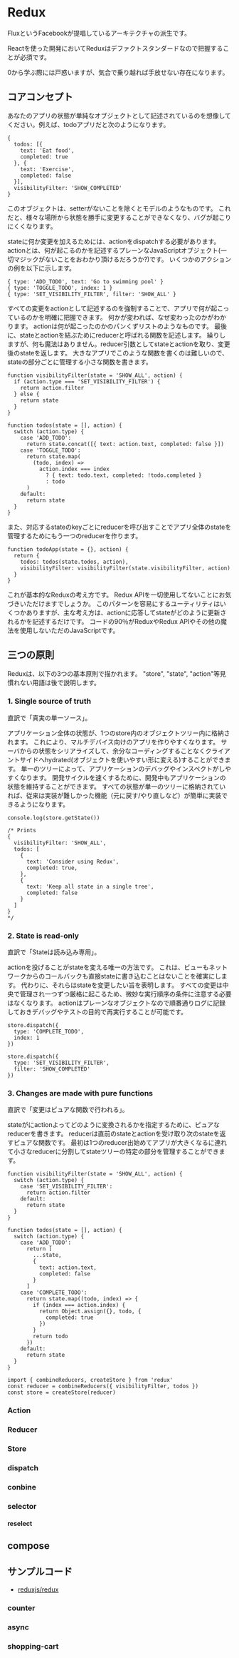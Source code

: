 # Redux

FluxというFacebookが提唱しているアーキテクチャの派生です。

Reactを使った開発においてReduxはデファクトスタンダードなので把握することが必須です。

0から学ぶ際には戸惑いますが、気合で乗り越れば手放せない存在になります。

## コアコンセプト
あなたのアプリの状態が単純なオブジェクトとして記述されているのを想像してください。例えば、todoアプリだと次のようになります。

```
{
  todos: [{
    text: 'Eat food',
    completed: true
  }, {
    text: 'Exercise',
    completed: false
  }],
  visibilityFilter: 'SHOW_COMPLETED'
}
```

このオブジェクトは、setterがないことを除くとモデルのようなものです。
これだと、様々な場所から状態を勝手に変更することができなくなり、バグが起こりにくくなります。



stateに何か変更を加えるためには、actionをdispatchする必要があります。
actionとは、何が起こるのかを記述するプレーンなJavaScriptオブジェクト(一切マジックがないことをおわかり頂けるだろうか?)です。
いくつかのアクションの例を以下に示します。

```
{ type: 'ADD_TODO', text: 'Go to swimming pool' }
{ type: 'TOGGLE_TODO', index: 1 }
{ type: 'SET_VISIBILITY_FILTER', filter: 'SHOW_ALL' }
```


すべての変更をactionとして記述するのを強制することで、アプリで何が起こっているのかを明確に把握できます。
何かが変われば、なぜ変わったのかがわかります。
actionは何が起こったのかのパンくずリストのようなものです。
最後に、stateとactionを結ぶためにreducerと呼ばれる関数を記述します。
繰りしますが、何も魔法はありません。reducer引数としてstateとactionを取り、変更後のstateを返します。
大きなアプリでこのような関数を書くのは難しいので、stateの部分ごとに管理する小さな関数を書きます。

```
function visibilityFilter(state = 'SHOW_ALL', action) {
  if (action.type === 'SET_VISIBILITY_FILTER') {
    return action.filter
  } else {
    return state
  }
}

function todos(state = [], action) {
  switch (action.type) {
    case 'ADD_TODO':
      return state.concat([{ text: action.text, completed: false }])
    case 'TOGGLE_TODO':
      return state.map(
        (todo, index) =>
          action.index === index
            ? { text: todo.text, completed: !todo.completed }
            : todo
      )
    default:
      return state
  }
}
```

また、対応するstateのkeyごとにreducerを呼び出すことでアプリ全体のstateを管理するためにもう一つのreducerを作ります。
```
function todoApp(state = {}, action) {
  return {
    todos: todos(state.todos, action),
    visibilityFilter: visibilityFilter(state.visibilityFilter, action)
  }
}
```

これが基本的なReduxの考え方です。
Redux APIを一切使用してないことにお気づきいただけますでしょうか。
このパターンを容易にするユーティリティはいくつかありますが、主な考え方は、actionに応答してstateがどのように更新されるかを記述するだけです。
コードの90％がReduxやRedux APIやその他の魔法を使用しないただのJavaScriptです。

## 三つの原則

Reduxは、以下の3つの基本原則で描かれます。
"store", "state", "action"等見慣れない用語は後で説明します。

### 1. Single source of truth
直訳で「真実の単一ソース」。

アプリケーション全体の状態が、1つのstore内のオブジェクトツリー内に格納されます。
これにより、マルチデバイス向けのアプリを作りやすくなります。
サーバからの状態をシリアライズして、余分なコーディングすることなくクライアントサイドへhydrated(オブジェクトを使いやすい形に変える)することができます。
単一のツリーによって、アプリケーションのデバッグやインスペクトがしやすくなります。
開発サイクルを速くするために、開発中もアプリケーションの状態を維持することができます。
すべての状態が単一のツリーに格納されていれば、従来は実装が難しかった機能（元に戻す/やり直しなど）が簡単に実装できるようになります。

```
console.log(store.getState())

/* Prints
{
  visibilityFilter: 'SHOW_ALL',
  todos: [
    {
      text: 'Consider using Redux',
      completed: true,
    },
    {
      text: 'Keep all state in a single tree',
      completed: false
    }
  ]
}
*/
```

### 2. State is read-only
直訳で「Stateは読み込み専用」。

actionを投げることがstateを変える唯一の方法です。
これは、ビューもネットワークからのコールバックも直接stateに書き込むことはないことを確実にします。
代わりに、それらはstateを変更したい旨を表明します。
すべての変更は中央で管理され一つずつ厳格に起こるため、微妙な実行順序の条件に注意する必要はなくなります。
actionはプレーンなオブジェクトなので順番通りログに記録しておきデバッグやテストの目的で再実行することが可能です。

```
store.dispatch({
  type: 'COMPLETE_TODO',
  index: 1
})

store.dispatch({
  type: 'SET_VISIBILITY_FILTER',
  filter: 'SHOW_COMPLETED'
})
```

### 3. Changes are made with pure functions
直訳で「変更はピュアな関数で行われる」。

stateがにactionよってどのように変換されるかを指定するために、ピュアなreducerを書きます。
reducerは直前のstateとactionを受け取り次のstateを返すピュアな関数です。
最初は1つのreducer出始めてアプリが大きくなるに連れて小さなreducerに分割してstateツリーの特定の部分を管理することができます。

```
function visibilityFilter(state = 'SHOW_ALL', action) {
  switch (action.type) {
    case 'SET_VISIBILITY_FILTER':
      return action.filter
    default:
      return state
  }
}

function todos(state = [], action) {
  switch (action.type) {
    case 'ADD_TODO':
      return [
        ...state,
        {
          text: action.text,
          completed: false
        }
      ]
    case 'COMPLETE_TODO':
      return state.map((todo, index) => {
        if (index === action.index) {
          return Object.assign({}, todo, {
            completed: true
          })
        }
        return todo
      })
    default:
      return state
  }
}

import { combineReducers, createStore } from 'redux'
const reducer = combineReducers({ visibilityFilter, todos })
const store = createStore(reducer)
```

### Action
### Reducer
### Store
### dispatch
### conbine
### selector
#### reselect
## compose

## サンプルコード
- [reduxjs/redux](https://github.com/reduxjs/redux/tree/master/examples)
### counter
### async
### shopping-cart
